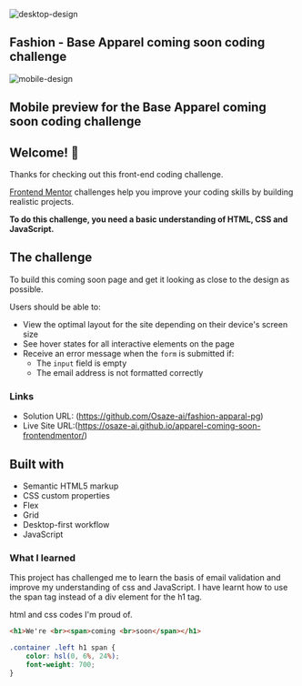 ![desktop-design](https://github.com/Osaze-ai/apparel-coming-soon-frontendmentor/assets/130580788/a17ade18-0cfb-44bf-ad66-9765a9c0989d)
## Fashion - Base Apparel coming soon coding challenge
                                          
![mobile-design](https://github.com/Osaze-ai/apparel-coming-soon-frontendmentor/assets/130580788/0754a3d6-7cdb-43b4-a7b8-688b084c44c7)
## Mobile preview for the Base Apparel coming soon coding challenge

## Welcome! 👋

Thanks for checking out this front-end coding challenge.

[Frontend Mentor](https://www.frontendmentor.io) challenges help you improve your coding skills by building realistic projects.

**To do this challenge, you need a basic understanding of HTML, CSS and JavaScript.**

## The challenge

To build this coming soon page and get it looking as close to the design as possible.

Users should be able to:

- View the optimal layout for the site depending on their device's screen size
- See hover states for all interactive elements on the page
- Receive an error message when the `form` is submitted if:
  - The `input` field is empty
  - The email address is not formatted correctly

### Links

- Solution URL: (https://github.com/Osaze-ai/fashion-apparal-pg)
- Live Site URL:(https://osaze-ai.github.io/apparel-coming-soon-frontendmentor/)

## Built with 

- Semantic HTML5 markup
- CSS custom properties
- Flex
- Grid
- Desktop-first workflow
- JavaScript

### What I learned

This project has challenged me to learn the basis of email validation and improve my understanding of css and JavaScript. I have learnt how to use the span tag instead of a div element for the h1 tag. 

html and css codes I'm proud of. 
```html
<h1>We're <br><span>coming <br>soon</span></h1>
```
```css
.container .left h1 span {
	color: hsl(0, 6%, 24%);
	font-weight: 700;
}
```


